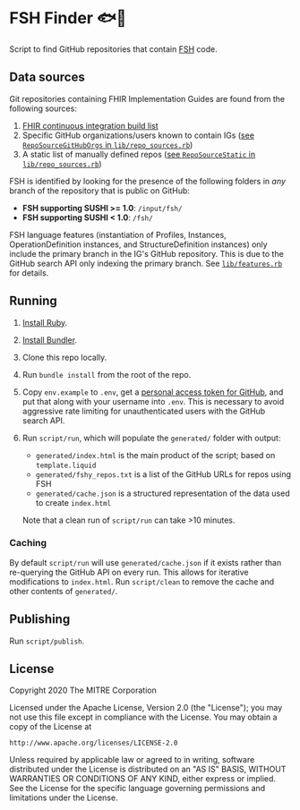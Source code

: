 # FSH Finder 🐟🔭

Script to find GitHub repositories that contain [FSH](https://fshschool.org) code.

## Data sources

Git repositories containing FHIR Implementation Guides are found from the following sources:
  
1. [FHIR continuous integration build list](https://fhir.github.io/auto-ig-builder/builds.html)
1. Specific GitHub organizations/users known to contain IGs ([see `RepoSourceGitHubOrgs` in `lib/repo_sources.rb`][repo_sources.rb])
1. A static list of manually defined repos ([see `RepoSourceStatic` in `lib/repo_sources.rb`][repo_sources.rb])

FSH is identified by looking for the presence of the following folders in _any_ branch of the repository that is public on GitHub:

- **FSH supporting SUSHI >= 1.0**: `/input/fsh/`
- **FSH supporting SUSHI < 1.0**: `/fsh/`

FSH language features (instantiation of Profiles, Instances, OperationDefinition instances, and StructureDefinition instances)  only include the primary branch in the IG's GitHub repository. This is due to the GitHub search API only indexing the primary branch. See [`lib/features.rb`][features.rb] for details.

## Running

1. [Install Ruby](https://www.ruby-lang.org/en/documentation/installation/).
2. [Install Bundler](https://bundler.io).
3. Clone this repo locally.
4. Run `bundle install` from the root of the repo.
5. Copy `env.example` to `.env`, get a [personal access token for GitHub](https://docs.github.com/en/free-pro-team@latest/github/authenticating-to-github/creating-a-personal-access-token), and put that along with your username into `.env`. This is necessary to avoid aggressive rate limiting for unauthenticated users with the GitHub search API.
6. Run `script/run`, which will populate the `generated/` folder with output:
    - `generated/index.html` is the main product of the script; based on `template.liquid`
    - `generated/fshy_repos.txt` is a list of the GitHub URLs for repos using FSH
    - `generated/cache.json` is a structured representation of the data used to create `index.html`
    
    Note that a clean run of `script/run` can take >10 minutes.
  
### Caching

By default `script/run` will use `generated/cache.json` if it exists rather than re-querying the GitHub API on every run. This allows for iterative modifications to `index.html`. Run `script/clean` to remove the cache and other contents of `generated/`.

## Publishing

Run `script/publish`.

[repo_sources.rb]: https://github.com/FSHSchool/fsh-finder/blob/main/lib/repo_sources.rb
[features.rb]: https://github.com/FSHSchool/fsh-finder/blob/main/lib/features.rb

## License

Copyright 2020 The MITRE Corporation

Licensed under the Apache License, Version 2.0 (the "License");
you may not use this file except in compliance with the License.
You may obtain a copy of the License at

    http://www.apache.org/licenses/LICENSE-2.0

Unless required by applicable law or agreed to in writing, software
distributed under the License is distributed on an "AS IS" BASIS,
WITHOUT WARRANTIES OR CONDITIONS OF ANY KIND, either express or implied.
See the License for the specific language governing permissions and
limitations under the License.
  
  